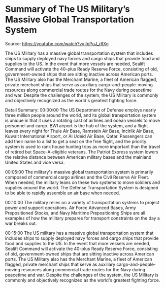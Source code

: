 # Summary of The US Military’s Massive Global Transportation System

Source: https://youtube.com/watch?v=iIpPuJ_r8Xg

The US Military has a massive global transportation system that includes ships to supply deployed navy forces and cargo ships that provide food and supplies to the US. In the event that more vessels are needed, Sealift Command will activate the 40-plus Ready Reserve Force, consisting of old, government-owned ships that are sitting inactive across American ports. The US Military also has the Merchant Marine, a fleet of American flagged, private merchant ships that serve as auxiliary cargo-and-people-moving resources along commercial trade routes for the Navy during peacetime and war. Despite the challenges of the system, the US Military is commonly and objectively recognized as the world's greatest fighting force.

Detail Summary: 
00:00:00
The US Department of Defense employs nearly three million people around the world, and its global transportation system is unique in that it uses a rotating cast of airlines and ocean vessels to move personnel and cargo. BWI airport is the hub of the system, and a flight leaves every night for Thule Air Base, Ramstein Air Base, Incirlik Air Base, Kuwait International Airport, or Al Udeid Air Base, Qatar. Passengers can add their name to a list to get a seat on the free flight, and the priority system is used to rank house hunting trips as more important than the travel of retired but Space-A-eligible veterans. The Patriot Express system lowers the relative distance between American military bases and the mainland United States and vice versa.

00:05:00
The military's massive global transportation system is primarily composed of commercial cargo airlines and the Civil Reserve Air Fleet. When needed, the military leans on these two systems to move soldiers and supplies around the world. The Defense Transportation System is designed to be able to rapidly assemble an air base when needed.

00:10:00
The military relies on a variety of transportation systems to project power and support operations. Air Force Advanced Bases, Army Prepositioned Stocks, and Navy Maritime Prepositioning Ships are all examples of how the military prepares for transport constraints on the day a war breaks out.

00:15:00
The US military has a massive global transportation system that includes ships to supply deployed navy forces and cargo ships that provide food and supplies to the US. In the event that more vessels are needed, Sealift Command will activate the 40-plus Ready Reserve Force, consisting of old, government-owned ships that are sitting inactive across American ports. The US Military also has the Merchant Marine, a fleet of American flagged, private merchant ships that serve as auxiliary cargo-and-people-moving resources along commercial trade routes for the Navy during peacetime and war. Despite the challenges of the system, the US Military is commonly and objectively recognized as the world's greatest fighting force.

